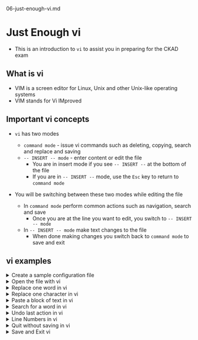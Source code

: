06-just-enough-vi.md

# Just Enough vi
* This is an introduction to `vi` to assist you in preparing for the CKAD exam

## What is vi
* VIM is a screen editor for Linux, Unix and other Unix-like operating systems
* VIM stands for Vi IMproved

## Important vi concepts

* `vi` has two modes
    * `command mode` - issue vi commands such as deleting, copying, search and replace and saving
    * `-- INSERT -- mode` -  enter content or edit the file
      * You are in insert mode if you see `-- INSERT --` at the bottom of the file
      * If you are in `-- INSERT --` mode, use the `Esc` key to return to `command mode`

* You will be switching between these two modes while editing the file
  * In `command mode` perform common actions such as navigation, search and save
    * Once you are at the line you want to edit, you switch to `-- INSERT -- mode`
  * In `-- INSERT -- mode` make text changes to the file 
    * When done making changes you switch back to `command mode`  to save and exit

## vi examples

<details class="faq box"><summary>Create a sample configuration file</summary>
<p>

```bash
clear
mkdir -p ~/ckad/
kubectl run pod-1 --image=nginx --dry-run=client -o yaml > ~/ckad/01-02.yml
```

</p>
</details>

<details class="faq box"><summary>Open the file with vi</summary>
<p>

Notes
* To start editing a file with `vi` type `vi` and the location of the file to be edited 
* When you issue this command you are in automatically in `command mode` when the file opens

```bash
clear
vi ~/ckad/01-02.yml
```

<details class="faq box"><summary>Navigating a file in vi</summary>
<p>

Navigation - While in `command mode`
* Arrow keys - move the cursor down, up, left and right 
* `^` (caret) - move cursor to beginning of current line
* `$` - move cursor to end of the current line
* `nG` - move to the nth line (eg 5G moves to 5th line)
* `G` - move to the last line

In `command mode`: `Shift+g` = Move to last line
![18-shift-G](https://user-images.githubusercontent.com/18049790/155867216-862696b1-1083-41e1-96e8-6859c3d3ec1c.jpg)

In `command mode`: `Shift+$` = Move to end of line
![19-Shift-$-EOL](https://user-images.githubusercontent.com/18049790/155867218-790a825b-9c2b-4560-8352-2e169e1c03dc.jpg)

</p>
</details>

</p>
</details>

<details class="faq box"><summary>Replace one word in vi</summary>
<p>

Notes
* This will be the majority activity for the CKAD exam
* Replacing a word in a configuration file

Delete Content - While in `command mode`
* `d$` - delete to end of line
* `x` - delete a single character
* `dd` - delete the current line

In `command mode`: Arrow Keys [up,down,left,right]
![01-move-to-word](https://user-images.githubusercontent.com/18049790/155866903-18b6a733-1715-4897-a282-2ade9bb083af.jpg)

In `command mode`: `d+$` - Delete everything to end of line
![02-d$-to-eol](https://user-images.githubusercontent.com/18049790/155866904-519d794c-5aee-45ae-bac7-353c672de563.jpg)

Enter `-- INSERT -- mode` : `a` = "after" this position, start typing replacement text
![03-a-new-word](https://user-images.githubusercontent.com/18049790/155866905-2d6c03eb-db9d-4f66-929d-b0a8efecf008.jpg)

</p>
</details>

<details class="faq box"><summary>Replace one character in vi</summary>
<p>

Notes
* Sometimes you only need to change a single character in a configuration file such as number of replicas
* Use the (r)eplace function to replace a single character 

In `command mode`: Arrow Keys [up,down,left,right]
![04-replace-single-move-to](https://user-images.githubusercontent.com/18049790/155866906-56e21794-b043-44a9-9816-f58e6e8f6274.jpg)

Enter `-- INSERT -- mode`: `r` = "replace" the character the cursor is at
![05-replace-single-move-to-R](https://user-images.githubusercontent.com/18049790/155866892-17097a03-218a-4b79-95d1-d1ce4bfa418c.jpg)

In `command mode`: `Esc` - Escape key to return to command mode and `:x` to save and quit
![06-replace-single-move-to-esc-x](https://user-images.githubusercontent.com/18049790/155866893-e9f9f8c8-2773-4bab-9c61-81cb77886c0b.jpg)

</p>
</details>

<details class="faq box"><summary>Paste a block of text in vi</summary>
<p>

Notes - This is an important section
* A few of the questions in the CKAD exam involve pasting a code snippet into a configuration file 
* Copy the code snippet from the left border of the web page
* Use arrow keys to move to where you want to paste the code snippet
* Once you have verified that you are at the correct section for the paste 
* Shift `$` to move to the end of the line 
* Type `a` to paste text "after" and puts you into `-- INSERT -- mode`
* `Enter` key to create an empty line for the paste
* Paste the code snippet into the file usually with Mouse Click Paste
* Fix any indentation if required
* Save and Exit 
* Apply configuration file to API server

</p>
</details>


<details class="faq box"><summary>Search for a word in vi</summary>
<p>

Notes - This is an important section
* A majority of the questions in the CKAD exam involve editing a configuration file and making a change to match the requirements from the question
* Use the search(/) command to quickly find the text that needs to be changed in the configuration file

In `command mode`: `/<string>` = search + text (in this example search for "nginx")
![07-slash-search](https://user-images.githubusercontent.com/18049790/155866894-b20a1540-ccb6-42eb-87c5-dbf6149a49db.jpg)

In `command mode`: `Enter` key to find first occurrence of text
![08-slash-search-ENTER](https://user-images.githubusercontent.com/18049790/155866895-9a0a0777-50e8-4ef8-975d-af2a8b3efb06.jpg)

In `command mode`: `n` - Find "next" occurrence of text
![09-slash-search-n](https://user-images.githubusercontent.com/18049790/155866896-23f20d1e-9173-43dd-8d84-c9fd37cd7cbb.jpg)

In `command mode`: `N` - Find "previous" occurrence of text
![10-slash-search-N](https://user-images.githubusercontent.com/18049790/155866897-c05b4189-9180-41a9-8708-edbcdebc55cf.jpg)

</p>
</details>

<details class="faq box"><summary>Undo last action in vi</summary>
<p>

Troubleshooting
* You may encounter an error while editing a file, such a cut and paste operation that goes wrong
* You can undo the last action with these commands
  * `:u` - Undo the last action (you may keep pressing u to keep undoing) #👈👈👈 This is the preferred option to undo a bad paste operation
  * `:U` (Note: capital) - Undo all changes to the current line

In `command mode`: `Esc` key to return to command mode
![11-pre-undo](https://user-images.githubusercontent.com/18049790/155866899-262c771e-1dd8-42d7-a250-c1f1016495c1.jpg)

In `command mode`: `:u` - Lower case "u" to undo last action
![12-undo-u](https://user-images.githubusercontent.com/18049790/155866900-b20f0ea7-34a1-4815-b1e0-15d0a9b4b7e7.jpg)

In `command mode`: `dd` - Delete line 
![13-undo-undone](https://user-images.githubusercontent.com/18049790/155866901-d6912f16-6733-4e6f-b534-d7b45de77f66.jpg)

</p>
</details>

<details class="faq box"><summary>Line Numbers in vi</summary>
<p>

Troubleshooting
* You may have an indentation problem with your file
* When you pass the file to the API server you may get an error message similar to this
  * `error: error parsing /root/ckad/my-file.yml: error converting YAML to JSON: yaml: line 21: did not find expected key`
* Use the Line Numbers option to quickly find the offending line to fix the indentation

In `command mode`: `Esc` key to return to command mode then `:set nu` = set numbers
![16-line-numbers-nu](https://user-images.githubusercontent.com/18049790/155867154-1fc1a7e5-5b18-4f91-a102-a52c1ff7cd6a.jpg)

In `command mode`: Line numbers on left side used for error message if YAML indentation is incorrect
![17-line-numbers-nu-with-numbers](https://user-images.githubusercontent.com/18049790/155867155-b387752f-7d0d-44df-83bc-f6e4f8e59a7f.jpg)

</p>
</details>

<details class="faq box"><summary>Quit without saving in vi</summary>
<p>

Troubleshooting
* Sometimes you may make get to a catastrophic state with the file that you are editing
* In cases such as this it is better to quit and start again
* Use this nuclear option to quit the file without saving to start over with the file

In `command mode`: `Esc` key to return to command mode then `q!` = quit without saving
![14-quit-with-out-save](https://user-images.githubusercontent.com/18049790/155867072-b7972203-4d7e-4a28-acea-0d10f5f123c7.jpg)


</p>
</details>

<details class="faq box"><summary>Save and Exit vi</summary>
<p>

Save and Quit in `command mode`
* `:w` - write (save) file
* `:q` - quit file
* `:wq` - write and quit file
* `:x` - write and quit file #👈👈👈 This is the preferred option as it is the least keystrokes

In `command mode`: `Esc` key to return to command mode then `:x` = Save and quit
![15-write-exit](https://user-images.githubusercontent.com/18049790/155867073-6d6ae69a-285e-4420-bea4-9a4c46fc6665.jpg)

</p>
</details>
<br />